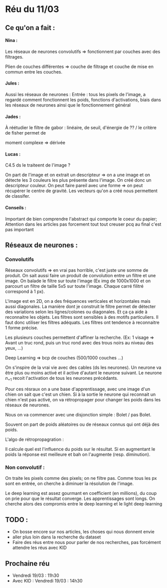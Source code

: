 # Réu du 11/03

## Ce qu'on a fait :

#### Nina : 

Les réseaux de neurones convolutifs => fonctionnent par couches avec des filtrages.

Plien de couches différentes => couche de filtrage et couche de mise en commun entre les couches.

#### Jules : 

Aussi les réseaux de neurones : 
Entrée : tous les pixels de l'image,
a regardé comment fonctionnent les poids, fonctions d'activations, biais dans les réseaux de neurones ainsi que le fonctionnement général

#### Jades :

À réétudier le filtre de gabor :  linéaire, de seuil, d'énergie de ?? / le critère de fisher permet de 

moment complexe => dérivée

#### Lucas :

C4.5 ds le traiteent de l'image ?

On part de l'image et on extrait un descripteur => on a une image et on détecte les 3 couleurs les plus présente dans l'image. On créé donc un descripteur couleur. On peut faire pareil avec une forme => on peut récupérer le centre de gravité. Les vecteurs qu'on a créé nous permettent de classifer.

#### Conseils : 

Important de bien comprendre l'abstract qui comporte le coeur du papier;
Attention dans les articles pas forcement tout tout creuser pcq au final c'est pas important 

## Réseaux de neurones : 

### Convolutifs 

Réseaux convolutifs => en vrai pas horrible, c'est juste une somme de produit. On sait aussi faire un produit de convolution entre un filtre et une image. On balade le filtre sur toute l'image (Ex img de 1000x1000 et on parcourt un filtre de taille 5x5 sur toute l'image. Chaque carré filitré correspond à 1 px). 

L'image est en 2D, on a des fréquences verticales et horizontales mais aussi diagonales. La manière dont je construit le filtre permet de détecter des variations selon les lignes/colones ou diagonales. Et ça ça aide à reconnaitre les objets. Les filtres sont sensibles à des motifs particuliers. Il faut donc utiliser les filtres adéquats. Les filtres ont tendence à reconnaitre 1 forme précise.

Les plusieurs couches permettent d'affiner la recherche. (Ex: 1 visage => Avant un truc rond, puis un truc rond avec des trous noirs au niveau des yeux, …)

Deep Learning => bcp de couches (500/1000 couches …)

On s'inspire de la vrai vie avec des cables (ds les neurones). Un neurone va être plus ou moins activé et il active d'autant le neurone suivant. Le neurone $n_{+1}$ recoit l'activation de tous les neurones précédants.

Pour ces résraux on a une base d'apprentissage, avec une image d'un chien on sait que c'est un chien. Si à la sortie le neurone qui reconnait un chien n'est pas activé, on va rétropropager pour changer les poids dans les réseaux de neurones.

Nous on va commencer avec une disjonction simple : Bolet / pas Bolet.

Souvent on part de poids aléatoires ou de réseaux connus qui ont déjà des poids.

L'algo de rétropropagration : 

Il calcule quel est l'influence du poids sur le résultat. Si en augmentant le poids la réponse est meilleure et bah on l'augmente (resp. diminution).

### Non convolutif :

On traite les pixels comme des pixels; on ne filtre pas. Comme tous les px sont en entrée, on cherche à diminuer la résolution de l'image.

Le deep learning est assez gourmant en coefficient (en millions), du coup on prie pour que le résultat converge. Les apprentissages sont longs. On cherche alors des compromis entre le deep learning et le light deep learning

## TODO :

- On bosse encore sur nos articles, les choses qui nous donnent envie
- aller plus loin dans la recherche du dataset 
- Faire des réus entre nous pour parler de nos recherches, pas forcément attendre les réus avec KID

## Prochaine réu

- Vendredi 19/03  : 11h30
- Avec KID : Vendredi 19/03 : 14h30

